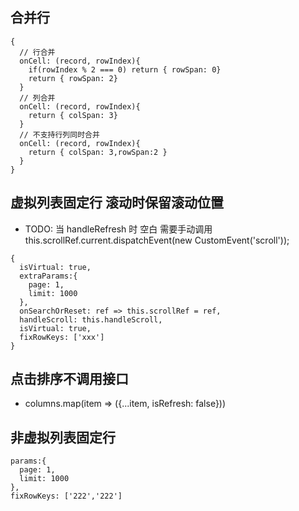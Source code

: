 ## 合并行

```tsx
{
  // 行合并
  onCell: (record, rowIndex){
    if(rowIndex % 2 === 0) return { rowSpan: 0}
    return { rowSpan: 2}
  }
  // 列合并
  onCell: (record, rowIndex){
    return { colSpan: 3}
  }
  // 不支持行列同时合并
  onCell: (record, rowIndex){
    return { colSpan: 3,rowSpan:2 }
  }
}
```

## 虚拟列表固定行 滚动时保留滚动位置

- TODO: 当 handleRefresh 时 空白 需要手动调用 this.scrollRef.current.dispatchEvent(new CustomEvent('scroll'));

```tsx
{
  isVirtual: true,
  extraParams:{
    page: 1,
    limit: 1000
  },
  onSearchOrReset: ref => this.scrollRef = ref,
  handleScroll: this.handleScroll,
  isVirtual: true,
  fixRowKeys: ['xxx']
}
```

## 点击排序不调用接口

- columns.map(item => ({...item, isRefresh: false}))

## 非虚拟列表固定行

```tsx
params:{
  page: 1,
  limit: 1000
},
fixRowKeys: ['222','222']
```
